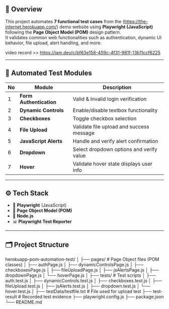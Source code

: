 
## 🧠 Overview
This project automates **7 functional test cases** from the (https://the-internet.herokuapp.com/) demo website using **Playwright (JavaScript)** following the **Page Object Model (POM)** design pattern.  
It validates common web functionalities such as authentication, dynamic UI behavior, file upload, alert handling, and more.

video record >> https://jam.dev/c/bf63e158-459c-4f31-981f-13b11ccf6225

---

## 🧩 Automated Test Modules
| No | Module | Description |
|----|---------|--------------|
| 1 | **Form Authentication** | Valid & Invalid login verification |
| 2 | **Dynamic Controls** | Enable/disable textbox functionality |
| 3 | **Checkboxes** | Toggle checkbox selection |
| 4 | **File Upload** | Validate file upload and success message |
| 5 | **JavaScript Alerts** | Handle and verify alert confirmation |
| 6 | **Dropdown** | Select dropdown options and verify value |
| 7 | **Hover** | Validate hover state displays user info |

---

## ⚙️ Tech Stack
- 🧪 **Playwright** (JavaScript)
- 🧱 **Page Object Model (POM)**
- 📂 **Node.js**
- 📊 **Playwright Test Reporter**

---

## 🗂️ Project Structure
herokuapp-pom-automation-test/
│
├── pages/ # Page Object files (POM classes)
│ ├── authPage.js
│ ├── dynamicControlsPage.js
│ ├── checkboxesPage.js
│ ├── fileUploadPage.js
│ ├── jsAlertsPage.js
│ ├── dropdownPage.js
│ └── hoverPage.js
│
├── tests/ # Test scripts
│ ├── auth.test.js
│ ├── dynamicControls.test.js
│ ├── checkboxes.test.js
│ ├── fileUpload.test.js
│ ├── jsAlerts.test.js
│ ├── dropdown.test.js
│ └── hover.test.js
│
├── testData/testfile.txt # File used for upload test
├── test-result # Recorded test evidence
├── playwright.config.js
├── package.json
└── README.md
